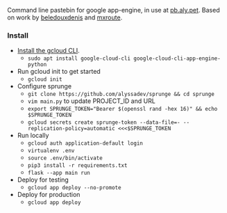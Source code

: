 Command line pastebin for google app-engine, in use at [pb.aly.pet](https://pb.aly.pet). Based on work by [beledouxdenis](https://github.com/beledouxdenis) and [mxroute](https://github.com/mxroute).

### Install

- [Install the gcloud CLI](https://cloud.google.com/sdk/docs/install).
  - `sudo apt install google-cloud-cli google-cloud-cli-app-engine-python`
- Run gcloud init to get started
  - `gcloud init`
- Configure sprunge
  - `git clone https://github.com/alyssadev/sprunge && cd sprunge`
  - `vim main.py` to update PROJECT\_ID and URL
  - `export SPRUNGE_TOKEN="Bearer $(openssl rand -hex 16)" && echo $SPRUNGE_TOKEN`
  - `gcloud secrets create sprunge-token --data-file=- --replication-policy=automatic <<<$SPRUNGE_TOKEN`
- Run locally
  - `gcloud auth application-default login`
  - `virtualenv .env`
  - `source .env/bin/activate`
  - `pip3 install -r requirements.txt`
  - `flask --app main run`
- Deploy for testing
  - `gcloud app deploy --no-promote`
- Deploy for production
  - `gcloud app deploy`
